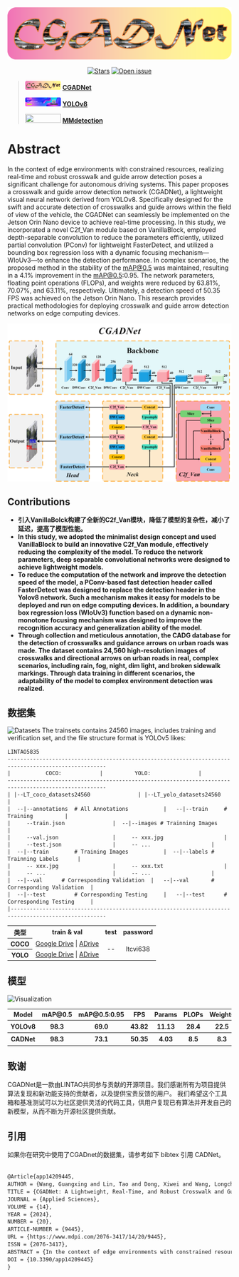 <div align="center">
  <img src="pictures/log.png" width="600"/> 
	
[![Stars](https://img.shields.io/github/stars/LINTAO5835/Datasets)](
https://github.com/LINTAO5835/Datasets)
[![Open issue](https://img.shields.io/github/issues/LINTAO5835/Datasets)](
https://github.com/LINTAO5835/Datasets/issues)

</div>


> [<img src="pictures/log.png" height="20" width="80"/>](https://github.com/LINTAO5835/Datasets) [**CGADNet**](https://github.com/LINTAO5835/Datasets)
> 
> [<img src="https://raw.githubusercontent.com/ultralytics/assets/main/im/banner-yolo-vision-2023.png" height="20" width="80"/>](https://github.com/ultralytics/ultralytics) [**YOLOv8**](https://github.com/ultralytics/ultralytics)
>
> [<img src="https://github.com/open-mmlab/mmdetection/blob/main/docs/zh_cn/_static/image/mmdet-logo.png?raw=true" height="20" width="80"/>](https://github.com/open-mmlab/mmdetection) [**MMdetection**](https://github.com/ultralytics/ultralytics)


# **Abstract**

In the context of edge environments with constrained resources, realizing real-time and
robust crosswalk and guide arrow detection poses a significant challenge for autonomous driving
systems. This paper proposes a crosswalk and guide arrow detection network (CGADNet), a
lightweight visual neural network derived from YOLOv8. Specifically designed for the swift and
accurate detection of crosswalks and guide arrows within the field of view of the vehicle, the
CGADNet can seamlessly be implemented on the Jetson Orin Nano device to achieve real-time
processing. In this study, we incorporated a novel C2f_Van module based on VanillaBlock, employed
depth-separable convolution to reduce the parameters efficiently, utilized partial convolution (PConv)
for lightweight FasterDetect, and utilized a bounding box regression loss with a dynamic focusing
mechanism—WIoUv3—to enhance the detection performance. In complex scenarios, the proposed
method in the stability of the mAP@0.5 was maintained, resulting in a 4.1% improvement in the
mAP@0.5:0.95. The network parameters, floating point operations (FLOPs), and weights were
reduced by 63.81%, 70.07%, and 63.11%, respectively. Ultimately, a detection speed of 50.35 FPS was
achieved on the Jetson Orin Nano. This research provides practical methodologies for deploying
crosswalk and guide arrow detection networks on edge computing devices.

![CGADNet](pictures/yolov8.png)

## Contributions

- **引入VanillaBolck构建了全新的C2f_Van模块，降低了模型的复杂性，减小了延迟，提高了模型性能。**
- **In this study, we adopted the minimalist design concept and used VanillaBlock to build
an innovative C2f_Van module, effectively reducing the complexity of the model. To
reduce the network parameters, deep separable convolutional networks were designed
to achieve lightweight models.**
- **To reduce the computation of the network and improve the detection speed of the
model, a PConv-based fast detection header called FasterDetect was designed to
replace the detection header in the Yolov8 network. Such a mechanism makes it easy
for models to be deployed and run on edge computing devices. In addition, a boundary
box regression loss (WIoUv3) function based on a dynamic non-monotone focusing
mechanism was designed to improve the recognition accuracy and generalization
ability of the model.**
- **Through collection and meticulous annotation, the CADG database for the detection
of crosswalks and guidance arrows on urban roads was made. The dataset contains
24,560 high-resolution images of crosswalks and directional arrows on urban roads
in real, complex scenarios, including rain, fog, night, dim light, and broken sidewalk
markings. Through data training in different scenarios, the adaptability of the model
to complex environment detection was realized.**



## 数据集
![Datasets](pictures/datasets.png)
The trainsets contains  24560 images, includes training and verification set, and the file structure format is YOLOv5 likes:
```
LINTAO5835
-----------------------------------------------------------------------------------------------------
|			COCO:			 |			YOLO:			    |
-----------------------------------------------------------------------------------------------------
| |--LT_coco_datasets24560		    	 | |--LT_yolo_datasets24560			    |
|  --|--annotations  # All Annotations	    	 |   --|--train		# Training		    |
|     --train.json				 |	--|--images	# Trainning Images	    |
|     --val.json				 |	   -- xxx.jpg				    |
|     --test.json				 |	   -- ...				    |
|  --|--train	     # Training Images	    	 |	--|--labels	# Trainning Labels	    |
|     -- xxx.jpg				 |	   -- xxx.txt				    |
|     -- ...					 |	   -- ...				    |
|  --|--val	     # Corresponding Validation  |   --|--val		# Corresponding Validation  |
|  --|--test	     # Corresponding Testing	 |   --|--test		# Corresponding Testing	    |
|----------------------------------------------------------------------------------------------------
```
<table>
	<tr align="center">
		<th>类型</th>
		<th colspan="2">train & val</th>
        	<th>test</th>
        	<th>password</th>
	</tr>
	<tr align="center">
		<th>COCO</th>
		<td colspan="2"><a href="https://www.alipan.com/s/xifh3FSzhHv">Google Drive</a> | <a href="https://www.alipan.com/s/xifh3FSzhHv">ADrive </a></td>
        	<td rowspan="2">--</td>
        	<td rowspan="2">ltcvi638</td>
    	</tr>
    	<tr align="center">
		<th>YOLO</th>
  		<td colspan="2"><a href="https://www.alipan.com/s/xifh3FSzhHv">Google Drive</a> | <a href="https://www.alipan.com/s/xifh3FSzhHv">ADrive </a></td>
    	</tr>
</table>

## 模型

![Visualization](pictures/Visualization.png)

<table>
	<tr align="center">
		<th>Model</th>
		<th>mAP@0.5</th>
		<th>mAP@0.5:0.95</th>
        	<th>FPS</th>
        	<th>Params</th>
	 	<th>PLOPs</th>
 		<th>Weights</th>
		<th>Download</th>
	</tr>
	<tr align="center">
		<th>YOLOv8</th>
		<th>98.3</th>
		<th>69.0</th>
        	<th>43.82</th>
        	<th>11.13</th>
	 	<th>28.4</th>
 		<th>22.5</th>
		<td rowspan="2"><a href="https://www.alipan.com/s/xifh3FSzhHv">Google Drive</a> | <a href="https://www.alipan.com/s/xifh3FSzhHv">ADrive </a></td>
    	</tr>
    	<tr align="center">
		<th>CADNet</th>
		<th>98.3</th>
		<th>73.1</th>
        	<th>50.35</th>
        	<th>4.03</th>
	 	<th>8.5</th>
 		<th>8.3</th>
    	</tr>
</table>

## 致谢
CGADNet是一款由LINTAO共同参与贡献的开源项目。我们感谢所有为项目提供算法复现和新功能支持的贡献者，以及提供宝贵反馈的用户。 我们希望这个工具箱和基准测试可以为社区提供灵活的代码工具，供用户复现已有算法并开发自己的新模型，从而不断为开源社区提供贡献。


## 引用
如果你在研究中使用了CGADnet的数据集，请参考如下 bibtex 引用 CADNet。

```latex

@Article{app14209445,
AUTHOR = {Wang, Guangxing and Lin, Tao and Dong, Xiwei and Wang, Longchun and Leng, Qingming and Shin, Seong-Yoon},
TITLE = {CGADNet: A Lightweight, Real-Time, and Robust Crosswalk and Guide Arrow Detection Network for Complex Scenes},
JOURNAL = {Applied Sciences},
VOLUME = {14},
YEAR = {2024},
NUMBER = {20},
ARTICLE-NUMBER = {9445},
URL = {https://www.mdpi.com/2076-3417/14/20/9445},
ISSN = {2076-3417},
ABSTRACT = {In the context of edge environments with constrained resources, realizing real-time and robust crosswalk and guide arrow detection poses a significant challenge for autonomous driving systems. This paper proposes a crosswalk and guide arrow detection network (CGADNet), a lightweight visual neural network derived from YOLOv8. Specifically designed for the swift and accurate detection of crosswalks and guide arrows within the field of view of the vehicle, the CGADNet can seamlessly be implemented on the Jetson Orin Nano device to achieve real-time processing. In this study, we incorporated a novel C2f_Van module based on VanillaBlock, employed depth-separable convolution to reduce the parameters efficiently, utilized partial convolution (PConv) for lightweight FasterDetect, and utilized a bounding box regression loss with a dynamic focusing mechanism—WIoUv3—to enhance the detection performance. In complex scenarios, the proposed method in the stability of the mAP@0.5 was maintained, resulting in a 4.1% improvement in the mAP@0.5:0.95. The network parameters, floating point operations (FLOPs), and weights were reduced by 63.81%, 70.07%, and 63.11%, respectively. Ultimately, a detection speed of 50.35 FPS was achieved on the Jetson Orin Nano. This research provides practical methodologies for deploying crosswalk and guide arrow detection networks on edge computing devices.},
DOI = {10.3390/app14209445}
}
```
